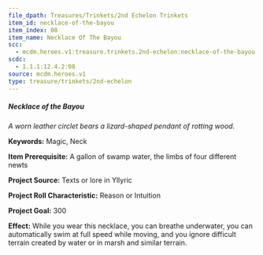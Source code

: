 ```yaml
---
file_dpath: Treasures/Trinkets/2nd Echelon Trinkets
item_id: necklace-of-the-bayou
item_index: 08
item_name: Necklace Of The Bayou
scc:
  - mcdm.heroes.v1:treasure.trinkets.2nd-echelon:necklace-of-the-bayou
scdc:
  - 1.1.1:12.4.2:08
source: mcdm.heroes.v1
type: treasure/trinkets/2nd-echelon
---
```


##### Necklace of the Bayou

*A worn leather circlet bears a lizard-shaped pendant of rotting wood.*

**Keywords:** Magic, Neck

**Item Prerequisite:** A gallon of swamp water, the limbs of four different newts

**Project Source:** Texts or lore in Yllyric

**Project Roll Characteristic:** Reason or Intuition

**Project Goal:** 300

**Effect:** While you wear this necklace, you can breathe underwater, you can automatically swim at full speed while moving, and you ignore difficult terrain created by water or in marsh and similar terrain.
